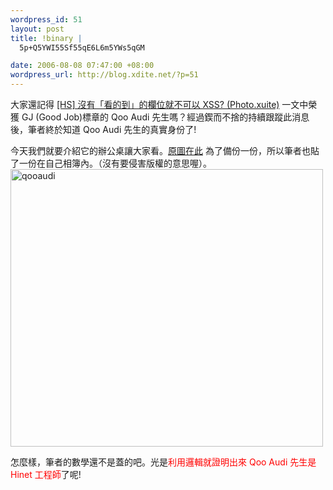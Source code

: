 ```yaml
--- 
wordpress_id: 51
layout: post
title: !binary |
  5p+Q5YWI55Sf55qE6L6m5YWs5qGM

date: 2006-08-08 07:47:00 +08:00
wordpress_url: http://blog.xdite.net/?p=51
---
```

<p>大家還記得 <a href="http://www.furl.net/forward.jsp?id=10829575" title=" [Rated 3 in Hs on Aug 4, 2006]">[HS] 沒有「看的到」的欄位就不可以 XSS? (Photo.xuite)</a>  一文中榮獲 GJ (Good Job)標章的 Qoo Audi 先生嗎？經過鍥而不捨的持續跟蹤此消息後，筆者終於知道 Qoo Audi 先生的真實身份了!  </p><p>今天我們就要介紹它的辦公桌讓大家看。<a href="http://photo.xuite.net/photo/2/2.jpg">原圖在此</a>  為了備份一份，所以筆者也貼了一份在自己相簿內。（沒有要侵害版權的意思喔）。  <a href="http://www.flickr.com/photos/49274115@N00/209546926/" title="Photo Sharing"><img src="http://static.flickr.com/83/209546926_b9ad438922.jpg" border="0" alt="qooaudi" width="500" height="444" /></a>   </p><p>怎麼樣，筆者的數學還不是蓋的吧。光是<font color="#ff0000">利用邏輯就證明出來 Qoo Audi 先生是 Hinet 工程師</font>了呢!</p>
